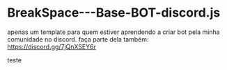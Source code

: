 # BreakSpace---Base-BOT-discord.js
apenas um template para quem estiver aprendendo a criar bot pela minha comunidade no discord. faça parte dela também: https://discord.gg/7jQnXSEY6r

teste